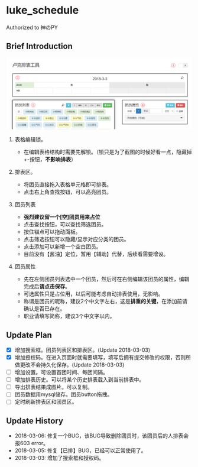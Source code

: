 # luke_schedule
Authorized to 神のPY

## Brief Introduction

![](img/preview.png)

1. 表格编辑锁。

    - 在编辑表格结构时需要先解锁。（锁只是为了截图的时候好看一点，隐藏掉+-按钮，**不影响排表**）

2. 排表区。

    - 将团员直接拖入表格单元格即可排表。
    - 点击右上角查找按钮，可以高亮团员。

3. 团员列表

    - **强烈建议留一个\[空\]团员用来占位**
    - 点击查找按钮，可以查找筛选团员。
    - 按住锚点可以拖动面板。
    - 点击筛选按钮可以隐藏/显示对应分类的团员。
    - 点击添加可以新增一个空白团员。
    - 目前没有【酱油】定位，暂用【辅助】代替，后续看需要增设。

4. 团员属性

    - 先在左侧团员列表选中一个团员，然后可在右侧编辑该团员的属性，编辑完成后**请点击保存**。
    - 可选属性只是占位用，以后可能考虑自动排表使用，无影响。
    - 称谓是团员的昵称，建议2个中文字左右，这是**排重的关键**，在添加前请确认是否已存在。
    - 职业请填写简称，建议3个中文字以内。

## Update Plan

- [x] 增加搜索框。团员列表区和排表区。(Update 2018-03-03)
- [x] 增加授权码。在进入页面时就需要填写，填写后拥有提交修改的权限，否则所做更改不会持久化保存。(Update 2018-03-03)
- [ ] 增加设置。可设置首团时间、每团间隔。
- [ ] 增加排表历史。可以将某个历史排表载入到当前排表中。
- [ ] 导出排表结果成图片。可以复制。
- [ ] 团员数据用mysql储存。团员button拖拽。
- [ ] 定时刷新排表区和团员区。

## Update History

- 2018-03-06: 修复一个BUG，该BUG导致删除团员时，该团员后的人排表会报603 error。
- 2018-03-05: 修复【已排】BUG，已经可以正常使用了。
- 2018-03-03: 增加了搜索框和授权码。
